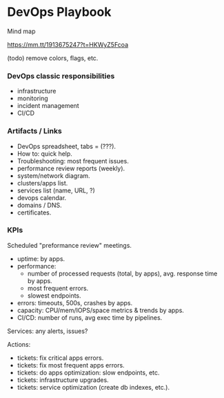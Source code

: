 # DevOps Playbook

Mind map

https://mm.tt/1913675247?t=HKWyZ5Fcoa

(todo) remove colors, flags, etc.

### DevOps classic responsibilities

- infrastructure
- monitoring
- incident management
- CI/CD

### Artifacts / Links

- DevOps spreadsheet, tabs = (???).
- How to: quick help.
- Troubleshooting: most frequent issues.
- performance review reports (weekly).
- system/network diagram.
- clusters/apps list.
- services list (name, URL, ?)
- devops calendar.
- domains / DNS.
- certificates.

### KPIs

Scheduled "preformance review" meetings.

- uptime: by apps.
- performance:
    - number of processed requests (total, by apps), avg. response time by apps.
    - most frequent errors.
    - slowest endpoints.
- errors: timeouts, 500s, crashes by apps.
- capacity: CPU/mem/IOPS/space metrics & trends by apps.
- CI/CD: number of runs, avg exec time by pipelines.

Services: any alerts, issues?

Actions:
- tickets: fix critical apps errors.
- tickets: fix most frequent apps errors.
- tickets: do apps optimization: slow endpoints, etc.
- tickets: infrastructure upgrades.
- tickets: service optimization (create db indexes, etc.).
